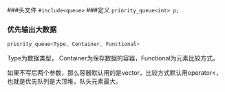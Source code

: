 ###头文件
`#include<queue>`
###定义
`priority_queue<int> p;`
### 优先输出大数据
```cpp
priority_queue<Type, Container, Functional>
```

Type为数据类型， Container为保存数据的容器，Functional为元素比较方式。

如果不写后两个参数，那么容器默认用的是vector，比较方式默认用operator<，也就是优先队列是大顶堆，队头元素最大。
